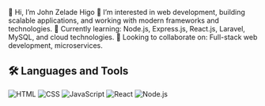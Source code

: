 👋 Hi, I’m John Zelade Higo
👀 I’m interested in web development, building scalable applications, and working with modern frameworks and technologies.
🌱 Currently learning: Node.js, Express.js, React.js, Laravel, MySQL, and cloud technologies.
💞️ Looking to collaborate on: Full-stack web development, microservices.

## 🛠 Languages and Tools
![HTML](https://img.shields.io/badge/HTML5-E34F26?style=for-the-badge&logo=html5&logoColor=white)
![CSS](https://img.shields.io/badge/CSS3-1572B6?style=for-the-badge&logo=css3&logoColor=white)
![JavaScript](https://img.shields.io/badge/JavaScript-F7DF1E?style=for-the-badge&logo=javascript&logoColor=black)
![React](https://img.shields.io/badge/React-20232A?style=for-the-badge&logo=react&logoColor=61DAFB)
![Node.js](https://img.shields.io/badge/Node.js-339933?style=for-the-badge&logo=nodedotjs&logoColor=white)

